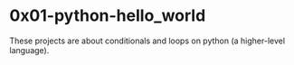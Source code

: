 # 0x01-python-hello_world
These projects are about conditionals and loops on python (a higher-level language).
